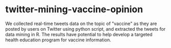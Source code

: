# twitter-mining-vaccine-opinion
We collected real-time tweets data on the topic of "vaccine" as they are posted by users on Twitter using python script, and extracted the tweets for data mining in R. The results have potential to help develop a targeted health education program for vaccine information.
